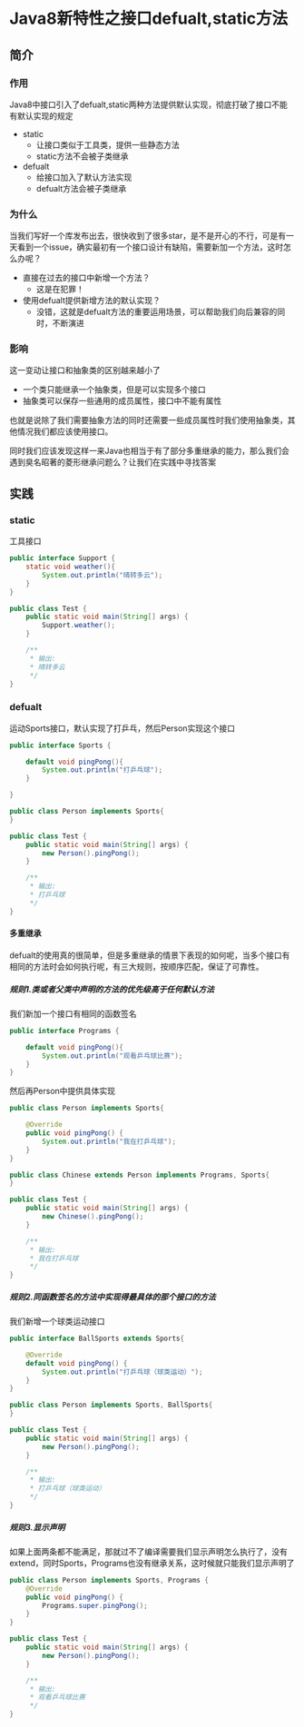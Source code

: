 # Java8新特性之接口defualt,static方法

## 简介

### 作用

Java8中接口引入了defualt,static两种方法提供默认实现，彻底打破了接口不能有默认实现的规定

- static
  - 让接口类似于工具类，提供一些静态方法
  - static方法不会被子类继承
- defualt
  - 给接口加入了默认方法实现
  - defualt方法会被子类继承

### 为什么

当我们写好一个库发布出去，很快收到了很多star，是不是开心的不行，可是有一天看到一个issue，确实最初有一个接口设计有缺陷，需要新加一个方法，这时怎么办呢？

- 直接在过去的接口中新增一个方法？
  - 这是在犯罪！
- 使用defualt提供新增方法的默认实现？
  - 没错，这就是defualt方法的重要运用场景，可以帮助我们向后兼容的同时，不断演进

### 影响

这一变动让接口和抽象类的区别越来越小了

- 一个类只能继承一个抽象类，但是可以实现多个接口
- 抽象类可以保存一些通用的成员属性，接口中不能有属性

也就是说除了我们需要抽象方法的同时还需要一些成员属性时我们使用抽象类，其他情况我们都应该使用接口。

同时我们应该发现这样一来Java也相当于有了部分多重继承的能力，那么我们会遇到臭名昭著的菱形继承问题么？让我们在实践中寻找答案

## 实践

### static

工具接口

```java
public interface Support {
    static void weather(){
        System.out.println("晴转多云");
    }
}
```

```java
public class Test {
    public static void main(String[] args) {
        Support.weather();
    }

    /**
     * 输出:
     * 晴转多云
     */
}
```

### defualt

运动Sports接口，默认实现了打乒乓，然后Person实现这个接口

```java
public interface Sports {

    default void pingPong(){
        System.out.println("打乒乓球");
    }

}
```

```java
public class Person implements Sports{
}
```

```java
public class Test {
    public static void main(String[] args) {
        new Person().pingPong();
    }

    /**
     * 输出:
     * 打乒乓球
     */
}
```

#### 多重继承

defualt的使用真的很简单，但是多重继承的情景下表现的如何呢，当多个接口有相同的方法时会如何执行呢，有三大规则，按顺序匹配，保证了可靠性。

##### 规则1.类或者父类中声明的方法的优先级高于任何默认方法

我们新加一个接口有相同的函数签名

```java
public interface Programs {

    default void pingPong(){
        System.out.println("观看乒乓球比赛");
    }
}
```

然后再Person中提供具体实现

```java
public class Person implements Sports{

    @Override
    public void pingPong() {
        System.out.println("我在打乒乓球");
    }
}
```

```java
public class Chinese extends Person implements Programs, Sports{
}
```

```java
public class Test {
    public static void main(String[] args) {
        new Chinese().pingPong();
    }

    /**
     * 输出:
     * 我在打乒乓球
     */
}
```

##### 规则2.同函数签名的方法中实现得最具体的那个接口的方法

我们新增一个球类运动接口

```java
public interface BallSports extends Sports{

    @Override
    default void pingPong() {
        System.out.println("打乒乓球（球类运动）");
    }
}
```

```java
public class Person implements Sports, BallSports{
}
```

```java
public class Test {
    public static void main(String[] args) {
        new Person().pingPong();
    }

    /**
     * 输出:
     * 打乒乓球（球类运动）
     */
}
```

##### 规则3.显示声明

如果上面两条都不能满足，那就过不了编译需要我们显示声明怎么执行了，没有extend，同时Sports，Programs也没有继承关系，这时候就只能我们显示声明了

```java
public class Person implements Sports, Programs {
    @Override
    public void pingPong() {
        Programs.super.pingPong();
    }
}
```

```java
public class Test {
    public static void main(String[] args) {
        new Person().pingPong();
    }

    /**
     * 输出:
     * 观看乒乓球比赛
     */
}
```





